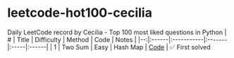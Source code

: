 # leetcode-hot100-cecilia
Daily LeetCode record by Cecilia - Top 100 most liked questions in Python
| # | Title | Difficulty | Method | Code | Notes |
|--:|:------|:-----------|:-------|:-----|:------|
| 1 | Two Sum | Easy | Hash Map | [Code](001_two_sum.py) | ✅ First solved 
